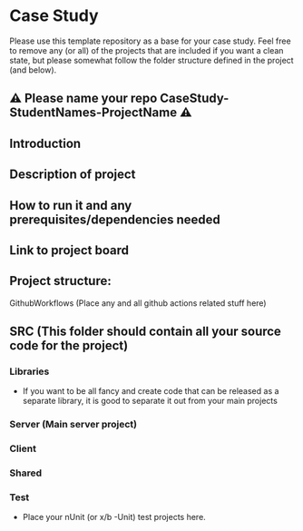 # Case Study

Please use this template repository as a base for your case study. Feel free to remove any (or all) of the projects that are included if you want a clean state, but please somewhat follow the folder structure defined in the project (and below).

## ⚠️ Please name your repo CaseStudy-StudentNames-ProjectName ⚠️

## Introduction

## Description of project

## How to run it and any prerequisites/dependencies needed

## Link to project board

## Project structure:
GithubWorkflows (Place any and all github actions related stuff here)

## SRC (This folder should contain all your source code for the project)  
### Libraries   
*  If you want to be all fancy and create code that can be released as a separate library, it is good to separate it out from your main projects  
###  Server (Main server project)  
###  Client   
###  Shared  
### Test   
* Place your nUnit (or x/b -Unit) test projects here.   
